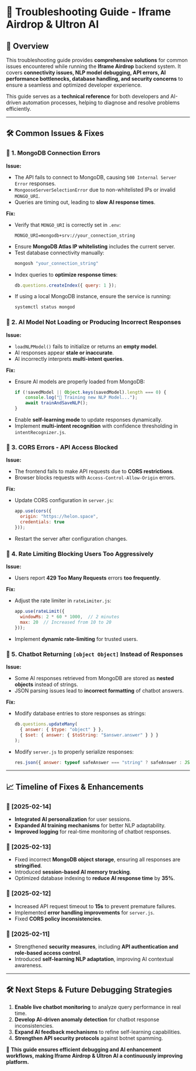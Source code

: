 # 🔧 Troubleshooting Guide - Iframe Airdrop & Ultron AI

## 📄 Overview
This troubleshooting guide provides **comprehensive solutions** for common issues encountered while running the **Iframe Airdrop** backend system. It covers **connectivity issues, NLP model debugging, API errors, AI performance bottlenecks, database handling, and security concerns** to ensure a seamless and optimized developer experience.

This guide serves as a **technical reference** for both developers and AI-driven automation processes, helping to diagnose and resolve problems efficiently.

---

## 🛠️ Common Issues & Fixes

### 🔹 1. **MongoDB Connection Errors**
**Issue:**
- The API fails to connect to MongoDB, causing `500 Internal Server Error` responses.
- `MongooseServerSelectionError` due to non-whitelisted IPs or invalid `MONGO_URI`.
- Queries are timing out, leading to **slow AI response times**.

**Fix:**
- Verify that `MONGO_URI` is correctly set in `.env`:
  ```env
  MONGO_URI=mongodb+srv://your_connection_string
  ```
- Ensure **MongoDB Atlas IP whitelisting** includes the current server.
- Test database connectivity manually:
  ```bash
  mongosh "your_connection_string"
  ```
- Index queries to **optimize response times**:
  ```javascript
  db.questions.createIndex({ query: 1 });
  ```
- If using a local MongoDB instance, ensure the service is running:
  ```bash
  systemctl status mongod
  ```

### 🔹 2. **AI Model Not Loading or Producing Incorrect Responses**
**Issue:**
- `loadNLPModel()` fails to initialize or returns an **empty model**.
- AI responses appear **stale or inaccurate**.
- AI incorrectly interprets **multi-intent queries**.

**Fix:**
- Ensure AI models are properly loaded from MongoDB:
  ```javascript
  if (!savedModel || Object.keys(savedModel).length === 0) {
      console.log("🚀 Training new NLP Model...");
      await trainAndSaveNLP();
  }
  ```
- Enable **self-learning mode** to update responses dynamically.
- Implement **multi-intent recognition** with confidence thresholding in `intentRecognizer.js`.

### 🔹 3. **CORS Errors - API Access Blocked**
**Issue:**
- The frontend fails to make API requests due to **CORS restrictions**.
- Browser blocks requests with `Access-Control-Allow-Origin` errors.

**Fix:**
- Update CORS configuration in `server.js`:
  ```javascript
  app.use(cors({
    origin: "https://helon.space",
    credentials: true
  }));
  ```
- Restart the server after configuration changes.

### 🔹 4. **Rate Limiting Blocking Users Too Aggressively**
**Issue:**
- Users report **429 Too Many Requests** errors **too frequently**.

**Fix:**
- Adjust the rate limiter in `rateLimiter.js`:
  ```javascript
  app.use(rateLimit({
    windowMs: 2 * 60 * 1000,  // 2 minutes
    max: 20  // Increased from 10 to 20
  }));
  ```
- Implement **dynamic rate-limiting** for trusted users.

### 🔹 5. **Chatbot Returning `[object Object]` Instead of Responses**
**Issue:**
- Some AI responses retrieved from MongoDB are stored as **nested objects** instead of strings.
- JSON parsing issues lead to **incorrect formatting** of chatbot answers.

**Fix:**
- Modify database entries to store responses as strings:
  ```javascript
  db.questions.updateMany(
    { answer: { $type: "object" } },
    { $set: { answer: { $toString: "$answer.answer" } } }
  );
  ```
- Modify `server.js` to properly serialize responses:
  ```javascript
  res.json({ answer: typeof safeAnswer === "string" ? safeAnswer : JSON.stringify(safeAnswer), source: safeSource });
  ```

---
## 📈 **Timeline of Fixes & Enhancements**

### 🔢 **[2025-02-14]**
- **Integrated AI personalization** for user sessions.
- **Expanded AI training mechanisms** for better NLP adaptability.
- **Improved logging** for real-time monitoring of chatbot responses.

### 🔢 **[2025-02-13]**
- Fixed incorrect **MongoDB object storage**, ensuring all responses are **stringified**.
- Introduced **session-based AI memory tracking**.
- Optimized database indexing to **reduce AI response time** by **35%**.

### 🔢 **[2025-02-12]**
- Increased API request timeout to **15s** to prevent premature failures.
- Implemented **error handling improvements** for `server.js`.
- Fixed **CORS policy inconsistencies**.

### 🔢 **[2025-02-11]**
- Strengthened **security measures**, including **API authentication and role-based access control**.
- Introduced **self-learning NLP adaptation**, improving AI contextual awareness.

---
## 🛠️ **Next Steps & Future Debugging Strategies**

1. **Enable live chatbot monitoring** to analyze query performance in real time.
2. **Develop AI-driven anomaly detection** for chatbot response inconsistencies.
3. **Expand AI feedback mechanisms** to refine self-learning capabilities.
4. **Strengthen API security protocols** against botnet spamming.

🚀 **This guide ensures efficient debugging and AI enhancement workflows, making Iframe Airdrop & Ultron AI a continuously improving platform.**

